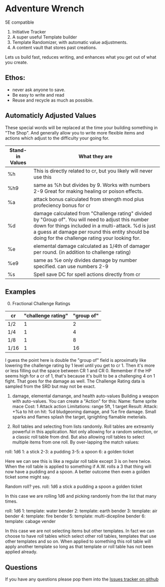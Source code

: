 # Adventure Wrench
5E compatible
1. Initiative Tracker
2. A super useful Template builder
3. Template Randomizer, with automatic value adjustments.
4. A content vault that stores past creations.

Lets us build fast, reduces writing, and enhances what you get
out of what you create.

## Ethos:
- never ask anyone to save.
- Be easy to write and read
- Reuse and recycle as much as possible.

## Automaticly Adjusted Values
These special words will be replaced at the time your building something in "The Shop".
And generally allow you to write more flexible items and actions which adjust to
the difficulty your going for.


| Stand-in Values | What they are |
| --------------- | ------------- |
| %h              | This is directly related to cr, but you likely will never use this                 |
| %h9             | same as %h but divides by 9. Works with numbers 2-9 Great for making healing or poison effects. |
| %a              | attack bonus calculated from strength mod plus profeciency bonus for cr            |
| %d              | damage calculated from "Challenge rating" divided by "Group of". You will need to adjust this number down for things included in a multi-attack. %d is just a guess at damage per round this entity should be doing for the challenge rating your looking for. |
| %e              | elemental damage calculated as 1/4th of damager per round. (in addition to challenge rating)     |
| %e9             | same as %e only divides damage by number specified. can use numbers 2-9 
| %s              | Spell save DC for spell actions directly from cr


## Examples
0. Fractional Challenge Ratings

| cr  | "challenge rating" | "group of" |
| --- | ------------------ | ---------- |
|1/2  | 1                  | 2          |
|1/4  | 1                  | 4          |
|1/8  | 1                  | 8          |
|1/16 | 1                  |16          |

I guess the point here is double the "group of" field is aproximatly like lowering
the challenge rating by 1 level until you get to cr 1. Then it's more or less filling out
the space between CR 1 and CR 0. Remember if the HP seems high for a cr of 1,
that's because it's built to be a challenging 4 on 1 fight. That goes for the damage
as well. The Challenge Rating data is sampled from the SRD but may not be exact.

1. damage, elemental damange, and health auto-values
Building a weapon with auto-values. You can create a "Action" for this:
Name: flame sprite mace
Cost: 1 Attack action
Limitations: range 5ft, 1 target
Result:
  Attack: +%a to hit
  on hit: %d bludgeoning damage, and %e fire damage. Small sparks and flames
  splash the target, ignighting flamable meterials.


2. Roll tables and selecting from lists randomly.
Roll tables are extreamly powerful in this application. Not only allowing for a
random selection, or a classic roll table from dnd. But also allowing roll tables
to select multiple items from one roll. By over-lapping the match values:

roll: 1d6
1: a stick
2-3: a pudding
3-5: a spoon
6: a golden ticket

Here we can see this is like a regular roll table except 3 is on here twice. When
the roll table is applied to something if A.W. rolls a 3 that thing will now have
a pudding and a spoon. A better outcome then even a golden ticket some might say.

Random roll? yes.
roll: 1d6
a stick
a pudding
a spoon
a golden ticket

In this case we are rolling 1d6 and picking randomly from the list that many times.

roll: 1d6
1: template: water bender
2: template: earth bender
3: template: air bender
4: template: fire bender
5: template: multi-dicepline bender
6: template: cabage vender

In this case we are not selecting items but other templates. In fact we can choose
to have roll tables which select other roll tables, templates that use other templates
and so on. When applied to something this roll table will apply another template so
long as that template or roll table has not been applied already.

## Questions
If you have any questions please pop them into the [Issues tracker on github](https://github.com/nogasgofast/Adventure_Wrench/issues)
